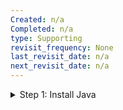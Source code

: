 ```yaml
---
Created: n/a
Completed: n/a
type: Supporting
revisit_frequency: None
last_revisit_date: n/a
next_revisit_date: n/a
---
```

<details>
<summary>Step 1: Install Java</summary>

1. Download and install JRE from [Open Logic official website](https://www.openlogic.com/openjdk-downloads).  
   <span style="color:gray">JDK and JRE have differences. JDK (Java Development Kit) includes the Java Runtime Environment (JRE) and Java development tools. On the other hand, JRE (Java Runtime Environment) is the environment required to run Java programs. If you only want to run Java programs, you only need to install the JRE. However, if you wish to develop Java programs, you must install the JDK.</span>
   - Select the version needed for Neo4j. We use JAVA 11. Select to download the msi file.  
      1. Open the downloaded .msi file.
      2. Install JRE following the instructions and keep notes of your installation path.



</details>
